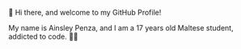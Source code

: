 👋 Hi there, and welcome to my GitHub Profile!

My name is Ainsley Penza, and I am a 17 years old Maltese student, addicted to code. 👨‍💻
